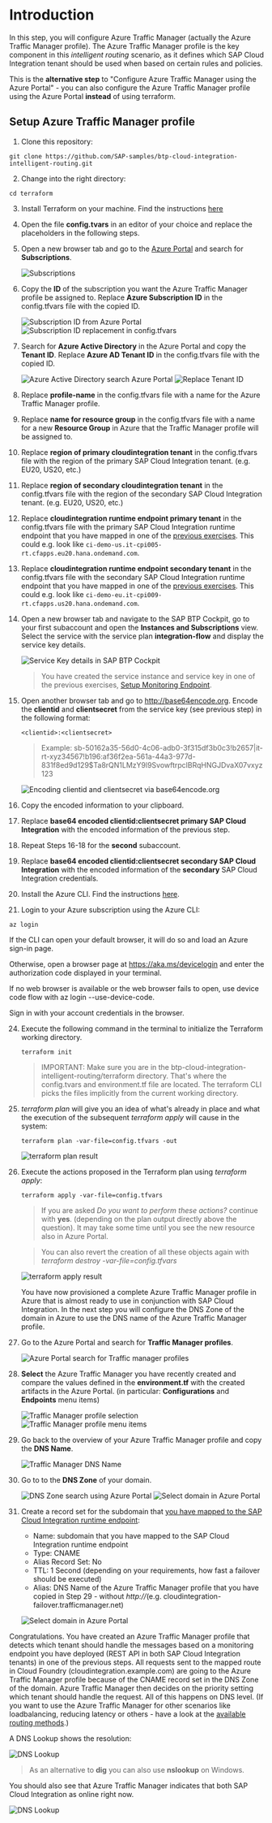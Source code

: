 # Introduction

In this step, you will configure Azure Traffic Manager (actually the Azure Traffic Manager profile). The Azure Traffic Manager profile is the key component in this *intelligent routing* scenario, as it defines which SAP Cloud Integration tenant should be used when based on certain rules and policies. 

This is the **alternative step** to "Configure Azure Traffic Manager using the Azure Portal" - you can also configure the Azure Traffic Manager profile using the Azure Portal **instead** of using terraform. 

## Setup Azure Traffic Manager profile

1. Clone this repository: 

```console
git clone https://github.com/SAP-samples/btp-cloud-integration-intelligent-routing.git
```

2. Change into the right directory: 

```console
cd terraform
```
3. Install Terraform on your machine. Find the instructions [here](https://learn.hashicorp.com/tutorials/terraform/install-cli#install-terraform)  

6. Open the file **config.tvars** in an editor of your choice and replace the placeholders in the following steps. 

7. Open a new browser tab and go to the [Azure Portal](http://portal.azure.com) and search for **Subscriptions**.

    ![Subscriptions](./images/01.png)

8. Copy the **ID** of the subscription you want the Azure Traffic Manager profile be assigned to. Replace **Azure Subscription ID** in the config.tfvars file with the copied ID. 
   
    ![Subscription ID from Azure Portal](./images/02.png)
    ![Subscription ID replacement in config.tfvars](./images/03.png)

9.  Search for **Azure Active Directory** in the Azure Portal and copy the **Tenant ID**. Replace **Azure AD Tenant ID** in the config.tfvars file with the copied ID. 

    ![Azure Active Directory search Azure Portal](./images/04.png)
    ![Replace Tenant ID](./images/05.png)

10. Replace **profile-name** in the config.tfvars file with a name for the Azure Traffic Manager profile. 

11. Replace **name for resource group** in the config.tfvars file with a name for a new **Resource Group** in Azure that the Traffic Manager profile will be assigned to. 

12. Replace **region of primary cloudintegration tenant** in the config.tfvars file with the region of the primary SAP Cloud Integration tenant. (e.g. EU20, US20, etc.)

13. Replace **region of secondary cloudintegration tenant** in the config.tfvars file with the region of the secondary SAP Cloud Integration tenant. (e.g. EU20, US20, etc.)

14. Replace **cloudintegration runtime endpoint primary tenant** in the config.tfvars file with the primary SAP Cloud Integration runtime endpoint that you have mapped in one of the [previous exercises](../03-MapCustomDomainRoutes/README.md#endpointmapping). This could e.g. look like `ci-demo-us.it-cpi005-rt.cfapps.eu20.hana.ondemand.com`.

15. Replace **cloudintegration runtime endpoint secondary tenant** in the config.tfvars file with the secondary SAP Cloud Integration runtime endpoint that you have mapped in one of the [previous exercises](../03-MapCustomDomainRoutes/README.md#endpointmapping). This could e.g. look like `ci-demo-eu.it-cpi009-rt.cfapps.us20.hana.ondemand.com`.

16. Open a new browser tab and navigate to the SAP BTP Cockpit, go to your first subaccount and open the **Instances and Subscriptions** view. Select the service with the service plan **integration-flow** and display the service key details. 

    ![Service Key details in SAP BTP Cockpit](./images/06.png)

    > You have created the service instance and service key in one of the previous exercises, [Setup Monitoring Endpoint](../02-SetupMonitoringEndpoint/README.md#servicekey).

17. Open another browser tab and go to <http://base64encode.org>. Encode the **clientid** and **clientsecret** from the service key (see previous step) in the following format: 

    ```
    <clientid>:<clientsecret>
    ```

    > Example: sb-50162a35-56d0-4c06-adb0-3f315df3b0c3!b2657|it-rt-xyz34567!b196:af36f2ea-561a-44a3-977d-831f8ed9d129$Ta8rQN1LMzY9l9SvowftrpclBRqHNGJDvaX07vxyz123

    ![Encoding clientid and clientsecret via base64encode.org](./images/07.png)


18. Copy the encoded information to your clipboard. 

19. Replace **base64 encoded clientid:clientsecret primary SAP Cloud Integration** with the encoded information of the previous step. 

20. Repeat Steps 16-18 for the **second** subaccount. 
    
21. Replace **base64 encoded clientid:clientsecret secondary SAP Cloud Integration** with the encoded information of the **secondary** SAP Cloud Integration credentials. 
   
22. Install the Azure CLI. Find the instructions [here](https://docs.microsoft.com/en-us/cli/azure/install-azure-cli). 
23. Login to your Azure subscription using the Azure CLI: 

```console
az login
```
If the CLI can open your default browser, it will do so and load an Azure sign-in page.

Otherwise, open a browser page at https://aka.ms/devicelogin and enter the authorization code displayed in your terminal.

If no web browser is available or the web browser fails to open, use device code flow with az login --use-device-code.

Sign in with your account credentials in the browser.

24. Execute the following command in the terminal to initialize the Terraform working directory.

    ```console
    terraform init
    ```

    > IMPORTANT: Make sure you are in the btp-cloud-integration-intelligent-routing/terraform directory. That's where the config.tvars and environment.tf file are located. The terraform CLI picks the files implicitly from the current working directory. 

25. *terraform plan* will give you an idea of what's already in place and what the execution of the subsequent *terraform apply* will cause in the system: 

    ```console
    terraform plan -var-file=config.tfvars -out 
    ```

    ![terraform plan result](./images/08.png)

26. Execute the actions proposed in the Terraform plan using *terraform apply*:

    ```console
    terraform apply -var-file=config.tfvars
    ```

    > If you are asked *Do you want to perform these actions?* continue with **yes**. (depending on the plan output directly above the question). It may take some time until you see the new resource also in Azure Portal. 

    > You can also revert the creation of all these objects again with *terraform destroy -var-file=config.tfvars*

    ![terraform apply result](./images/09.png)

    You have now provisioned a complete Azure Traffic Manager profile in Azure that is almost ready to use in conjunction with SAP Cloud Integration. In the next step you will configure the DNS Zone of the domain in Azure to use the DNS name of the Azure Traffic Manager profile. 

27. Go to the Azure Portal and search for **Traffic Manager profiles**.

    ![Azure Portal search for Traffic manager profiles](./images/10.png)

28. **Select** the Azure Traffic Manager you have recently created and compare the values defined in the **environment.tf** with the created artifacts in the Azure Portal. (in particular: **Configurations** and **Endpoints** menu items)

    ![Traffic Manager profile selection](./images/11.png)
    ![Traffic Manager profile menu items](./images/12.png)

29. Go back to the overview of your Azure Traffic Manager profile and copy the **DNS Name**. 

    ![Traffic Manager DNS Name](./images/13.png)

30. Go to to the **DNS Zone** of your domain. 

    ![DNS Zone search using Azure Portal](./images/14.png)
    ![Select domain in Azure Portal](./images/15.png)

31. Create a record set for the subdomain that [you have mapped to the SAP Cloud Integration runtime endpoint](../03-MapCustomDomainRoutes/README.md#endpointmapping): 

    - Name: subdomain that you have mapped to the SAP Cloud Integration runtime endpoint
    - Type: CNAME
    - Alias Record Set: No
    - TTL: 1 Second (depending on your requirements, how fast a failover should be executed)
    - Alias: DNS Name of the Azure Traffic Manager profile that you have copied in Step 29 - without *http://*(e.g. cloudintegration-failover.trafficmanager.net)

    ![Select domain in Azure Portal](./images/16.png)

Congratulations. You have created an Azure Traffic Manager profile that detects which tenant should handle the messages based on a monitoring endpoint you have deployed (REST API in both SAP Cloud Integration tenants) in one of the previous steps. All requests sent to the mapped route in Cloud Foundry (cloudintegration.example.com) are going to the Azure Traffic Manager profile because of the CNAME record set in the DNS Zone of the domain. Azure Traffic Manager then decides on the priority setting which tenant should handle the request. All of this happens on DNS level. (If you want to use the Azure Traffic Manager for other scenarios like loadbalancing, reducing latency or others - have a look at the [available routing methods](https://docs.microsoft.com/en-us/azure/traffic-manager/traffic-manager-routing-methods).)

A DNS Lookup shows the resolution: 

![DNS Lookup](./images/17.png)

> As an alternative to **dig** you can also use **nslookup** on Windows. 

You should also see that Azure Traffic Manager indicates that both SAP Cloud Integration as online right now. 

![DNS Lookup](./images/18.png)
